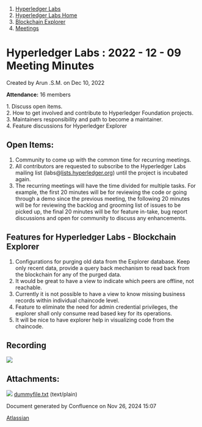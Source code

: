 1. [Hyperledger Labs](index.html)
2. [Hyperledger Labs Home](Hyperledger-Labs-Home_20283400.html)
3. [Blockchain Explorer](Blockchain-Explorer_20294340.html)
4. [Meetings](Meetings_20290580.html)

# Hyperledger Labs : 2022 - 12 - 09 Meeting Minutes

Created by Arun .S.M. on Dec 10, 2022

**Attendance:** 16 members

1\. Discuss open items.  
2\. How to get involved and contribute to Hyperledger Foundation projects.  
3\. Maintainers responsibility and path to become a maintainer.  
4\. Feature discussions for Hyperledger Explorer

## **Open Items:**

1. Community to come up with the common time for recurring meetings.
2. All contributors are requested to subscribe to the Hyperledger Labs mailing list (labs@[lists.hyperledger.org](http://lists.hyperledger.org)) until the project is incubated again.
3. The recurring meetings will have the time divided for multiple tasks. For example, the first 20 minutes will be for reviewing the code or going through a demo since the previous meeting, the following 20 minutes will be for reviewing the backlog and grooming list of issues to be picked up, the final 20 minutes will be for feature in-take, bug report discussions and open for community to discuss any enhancements.

## **Features for Hyperledger Labs - Blockchain Explorer**

1. Configurations for purging old data from the Explorer database. Keep only recent data, provide a query back mechanism to read back from the blockchain for any of the purged data.
2. It would be great to have a view to indicate which peers are offline, not reachable.
3. Currently it is not possible to have a view to know missing business records within individual chaincode level.
4. Feature to eliminate the need for admin credential privileges, the explorer shall only consume read based key for its operations.
5. It will be nice to have explorer help in visualizing code from the chaincode.

## **Recording**

**![](plugins/servlet/confluence/placeholder/unknown-attachment)**

## Attachments:

![](images/icons/bullet_blue.gif) [dummyfile.txt](attachments/20283441/20294342.txt) (text/plain)

Document generated by Confluence on Nov 26, 2024 15:07

[Atlassian](http://www.atlassian.com/)
